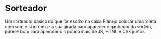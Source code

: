 # Sorteador
Um sorteador básico do que for escrito na caixa
Planejo colocar uma roleta com som e sincronizar a sua girada para aparecer o ganhador do sorteio, parece bom para aprender um pouco mais de JS, HTML e CSS juntos.
